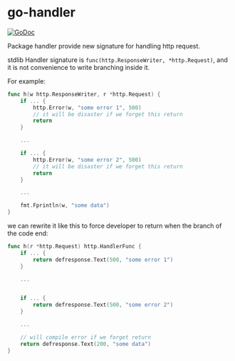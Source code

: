 # go-handler

[![GoDoc](https://pkg.go.dev/badge/go.winto.dev/handler)](https://pkg.go.dev/go.winto.dev/handler)

Package handler provide new signature for handling http request.

stdlib Handler signature is `func(http.ResponseWriter, *http.Request)`, and it is not convenience to write branching inside it.

For example:

```go
func h(w http.ResponseWriter, r *http.Request) {
    if ... {
        http.Error(w, "some error 1", 500)
        // it will be disaster if we forget this return
        return
    }

    ...

    if ... {
        http.Error(w, "some error 2", 500)
        // it will be disaster if we forget this return
        return
    }

    ...

    fmt.Fprintln(w, "some data")
}
```

we can rewrite it like this to force developer to return when the branch of the code end:

```go
func h(r *http.Request) http.HandlerFunc {
    if ... {
        return defresponse.Text(500, "some error 1")
    }

    ...


    if ... {
        return defresponse.Text(500, "some error 2")
    }

    ...

    // will compile error if we forget return
    return defresponse.Text(200, "some data")
}
```
